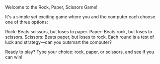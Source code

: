 Welcome to the Rock, Paper, Scissors Game!

It's a simple yet exciting game where you and the computer each choose one of three options:

Rock: Beats scissors, but loses to paper.
Paper: Beats rock, but loses to scissors.
Scissors: Beats paper, but loses to rock.
Each round is a test of luck and strategy—can you outsmart the computer?

Ready to play? Type your choice: rock, paper, or scissors, and see if you can win!
